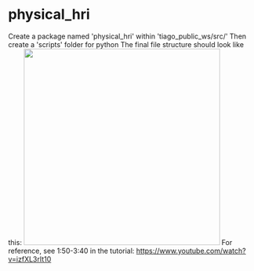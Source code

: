 # physical_hri

Create a package named 'physical_hri' within 'tiago_public_ws/src/'
Then create a 'scripts' folder for python
The final file structure should look like this:
<img src="https://i.imgur.com/G7jKREI.png" width="400">
For reference, see 1:50-3:40 in the tutorial:  https://www.youtube.com/watch?v=izfXL3rIt10

